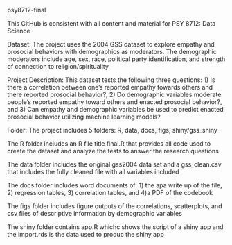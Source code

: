 psy8712-final

This GitHub is consistent with all content and material for PSY 8712: Data Science

Dataset: The project uses the 2004 GSS dataset to explore empathy and prosocial behaviors with demographics as moderators. The demographic moderators include age, sex, race, political party identification, and strength of connection to religion/spirituality

Project Description: This dataset tests the following three questions: 1) Is there a correlation between one’s reported empathy towards others and there reported prosocial behavior?, 2) Do demographic variables moderate people’s reported empathy toward others and enacted prosocial behavior?, and 3) Can empathy and demographic variables be used to predict enacted prosocial behavior utilizing machine learning models?

Folder: The project includes 5 folders: R, data, docs, figs, shiny/gss_shiny

The R folder includes an R file title final.R that provides all code used to create the dataset and analyze the tests to answer the research questions

The data folder includes the original gss2004 data set and a gss_clean.csv that includes the fully cleaned file with all variables included

The docs folder includes word documents of: 1) the apa write up of the file, 2) regression tables, 3) correlation tables, and 4)a PDF of the codebook

The figs folder includes figure outputs of the correlations, scatterplots, and csv files of descriptive information by demographic variables

The shiny folder contains app.R whichc shows the script of a shiny app and the import.rds is the data used to produc the shiny app
